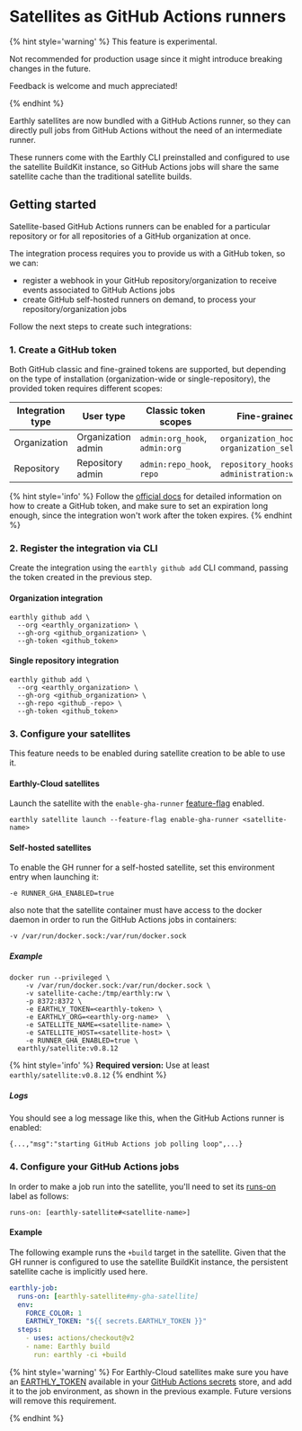 # Satellites as GitHub Actions runners

{% hint style='warning' %}
This feature is experimental.

Not recommended for production usage since it might introduce breaking changes in the future.

Feedback is welcome and much appreciated!

{% endhint %}

Earthly satellites are now bundled with a GitHub Actions runner, so they can directly pull jobs from GitHub Actions without the need of an intermediate runner.

These runners come with the Earthly CLI preinstalled and configured to use the satellite BuildKit instance, so GitHub Actions jobs will share the same satellite cache than the traditional satellite builds.

## Getting started

Satellite-based GitHub Actions runners can be enabled for a particular repository or for all repositories of a GitHub organization at once.

The integration process requires you to provide us with a GitHub token, so we can:
- register a webhook in your GitHub repository/organization to receive events associated to GitHub Actions jobs
- create GitHub self-hosted runners on demand, to process your repository/organization jobs

Follow the next steps to create such integrations:

### 1. Create a GitHub token
Both GitHub classic and fine-grained tokens are supported, but depending on the type of installation (organization-wide or single-repository), the provided token requires different scopes:

| Integration type | User type          | Classic token scopes          | Fine-grained token permissions                                       | 
|------------------|--------------------|-------------------------------|----------------------------------------------------------------------|
| Organization     | Organization admin | `admin:org_hook`, `admin:org` | `organization_hooks:write`, `organization_self_hosted_runners:write` |
| Repository       | Repository admin   | `admin:repo_hook`, `repo`     | `repository_hooks:write`, `administration:write`                     |

{% hint style='info' %}
Follow the [official docs](https://docs.github.com/en/authentication/keeping-your-account-and-data-secure/managing-your-personal-access-tokens) for detailed information on how to create a GitHub token, and make sure to set an expiration long enough, since the integration won't work after the token expires.
{% endhint %}

### 2. Register the integration via CLI
Create the integration using the `earthly github add` CLI command, passing the token created in the previous step.

#### Organization integration
``` 
earthly github add \
  --org <earthly_organization> \
  --gh-org <github_organization> \
  --gh-token <github_token>
``` 

#### Single repository integration
``` 
earthly github add \
  --org <earthly_organization> \
  --gh-org <github_organization> \
  --gh-repo <github_-repo> \
  --gh-token <github_token>
``` 

### 3. Configure your satellites

This feature needs to be enabled during satellite creation to be able to use it.

#### Earthly-Cloud satellites
Launch the satellite with the `enable-gha-runner` [feature-flag](https://docs.earthly.dev/earthly-cloud/satellites/managing#changing-feature-flags) enabled.
```
earthly satellite launch --feature-flag enable-gha-runner <satellite-name>
``` 

#### Self-hosted satellites
To enable the GH runner for a self-hosted satellite, set this environment entry when launching it:
```
-e RUNNER_GHA_ENABLED=true
```
also note that the satellite container must have access to the docker daemon in order to run the GitHub Actions jobs in containers:
```
-v /var/run/docker.sock:/var/run/docker.sock
```

##### Example
```shell
docker run --privileged \
    -v /var/run/docker.sock:/var/run/docker.sock \
    -v satellite-cache:/tmp/earthly:rw \
    -p 8372:8372 \
    -e EARTHLY_TOKEN=<earthly-token> \ 
    -e EARTHLY_ORG=<earthly-org-name>  \
    -e SATELLITE_NAME=<satellite-name> \
    -e SATELLITE_HOST=<satellite-host> \
    -e RUNNER_GHA_ENABLED=true \
  earthly/satellite:v0.8.12
```
{% hint style='info' %}
**Required version:** Use at least `earthly/satellite:v0.8.12`
{% endhint %}

##### Logs
You should see a log message like this, when the GitHub Actions runner is enabled:
```
{...,"msg":"starting GitHub Actions job polling loop",...}
```

### 4. Configure your GitHub Actions jobs
In order to make a job run into the satellite, you'll need to set its [runs-on](https://docs.github.com/en/actions/using-workflows/workflow-syntax-for-github-actions#jobsjob_idruns-on) label as follows:

```
runs-on: [earthly-satellite#<satellite-name>]
```

#### Example
The following example runs the `+build` target in the satellite. Given that the GH runner is configured to use the satellite BuildKit instance, the persistent satellite cache is implicitly used here.
```yml
earthly-job:
  runs-on: [earthly-satellite#my-gha-satellite]
  env:
    FORCE_COLOR: 1
    EARTHLY_TOKEN: "${{ secrets.EARTHLY_TOKEN }}"
  steps:
    - uses: actions/checkout@v2
    - name: Earthly build
      run: earthly -ci +build
```

{% hint style='warning' %}
For Earthly-Cloud satellites make sure you have an [EARTHLY_TOKEN](https://docs.earthly.dev/docs/earthly-command#earthly-account-create-token) available in your [GitHub Actions secrets](https://docs.github.com/en/actions/security-guides/using-secrets-in-github-actions) store, and add it to the job environment, as shown in the previous example. Future versions will remove this requirement.

{% endhint %}
